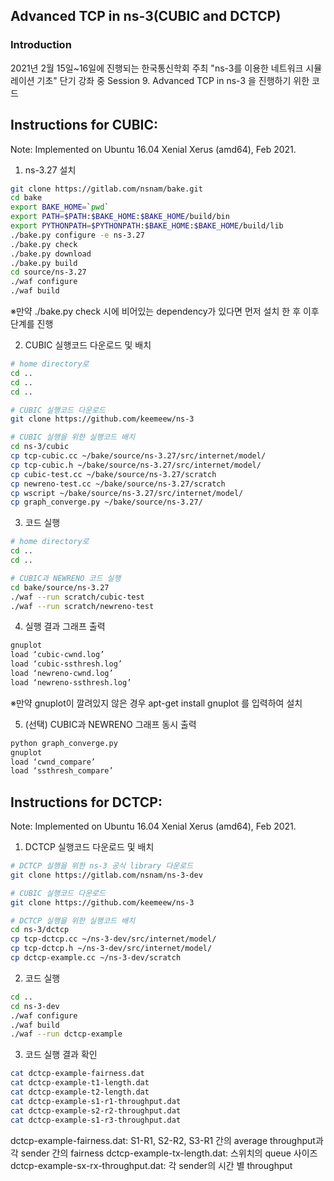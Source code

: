 ## Advanced TCP in ns-3(CUBIC and DCTCP)
### Introduction
2021년 2월 15일~16일에 진행되는 한국통신학회 주최 "ns-3를 이용한 네트워크 시뮬레이션 기초" 단기 강좌 중
Session 9. Advanced TCP in ns-3 을 진행하기 위한 코드

## Instructions for CUBIC:
Note: Implemented on Ubuntu 16.04 Xenial Xerus (amd64), Feb 2021.

1. ns-3.27 설치

```bash
git clone https://gitlab.com/nsnam/bake.git
cd bake
export BAKE_HOME=`pwd`
export PATH=$PATH:$BAKE_HOME:$BAKE_HOME/build/bin
export PYTHONPATH=$PYTHONPATH:$BAKE_HOME:$BAKE_HOME/build/lib
./bake.py configure -e ns-3.27
./bake.py check
./bake.py download
./bake.py build
cd source/ns-3.27
./waf configure
./waf build
```
※만약 ./bake.py check 시에 비어있는 dependency가 있다면 먼저 설치 한 후 이후 단계를 진행

2. CUBIC 실행코드 다운로드 및 배치
```bash
# home directory로
cd ..
cd ..
cd ..

# CUBIC 실행코드 다운로드
git clone https://github.com/keemeew/ns-3

# CUBIC 실행을 위한 실행코드 배치
cd ns-3/cubic
cp tcp-cubic.cc ~/bake/source/ns-3.27/src/internet/model/
cp tcp-cubic.h ~/bake/source/ns-3.27/src/internet/model/
cp cubic-test.cc ~/bake/source/ns-3.27/scratch
cp newreno-test.cc ~/bake/source/ns-3.27/scratch
cp wscript ~/bake/source/ns-3.27/src/internet/model/
cp graph_converge.py ~/bake/source/ns-3.27/
```

3. 코드 실행
```bash
# home directory로
cd ..
cd ..

# CUBIC과 NEWRENO 코드 실행
cd bake/source/ns-3.27
./waf --run scratch/cubic-test
./waf --run scratch/newreno-test
```

4. 실행 결과 그래프 출력
```bash
gnuplot
load ‘cubic-cwnd.log’
load ‘cubic-ssthresh.log’
load ‘newreno-cwnd.log’
load ‘newreno-ssthresh.log’
```
※만약 gnuplot이 깔려있지 않은 경우 apt-get install gnuplot 를 입력하여 설치 

5. (선택) CUBIC과 NEWRENO 그래프 동시 출력
```bash
python graph_converge.py
gnuplot
load ‘cwnd_compare’
load ‘ssthresh_compare’
```

## Instructions for DCTCP:
Note: Implemented on Ubuntu 16.04 Xenial Xerus (amd64), Feb 2021.

1. DCTCP 실행코드 다운로드 및 배치
```bash
# DCTCP 실행을 위한 ns-3 공식 library 다운로드
git clone https://gitlab.com/nsnam/ns-3-dev

# CUBIC 실행코드 다운로드
git clone https://github.com/keemeew/ns-3

# DCTCP 실행을 위한 실행코드 배치
cd ns-3/dctcp
cp tcp-dctcp.cc ~/ns-3-dev/src/internet/model/
cp tcp-dctcp.h ~/ns-3-dev/src/internet/model/
cp dctcp-example.cc ~/ns-3-dev/scratch
```

2. 코드 실행
```bash
cd ..
cd ns-3-dev
./waf configure
./waf build
./waf --run dctcp-example
```


3. 코드 실행 결과 확인
```bash
cat dctcp-example-fairness.dat
cat dctcp-example-t1-length.dat
cat dctcp-example-t2-length.dat
cat dctcp-example-s1-r1-throughput.dat
cat dctcp-example-s2-r2-throughput.dat
cat dctcp-example-s1-r3-throughput.dat
```
dctcp-example-fairness.dat: S1-R1, S2-R2, S3-R1 간의 average throughput과 각 sender 간의 fairness
dctcp-example-tx-length.dat: 스위치의 queue 사이즈
dctcp-example-sx-rx-throughput.dat: 각 sender의 시간 별 throughput
